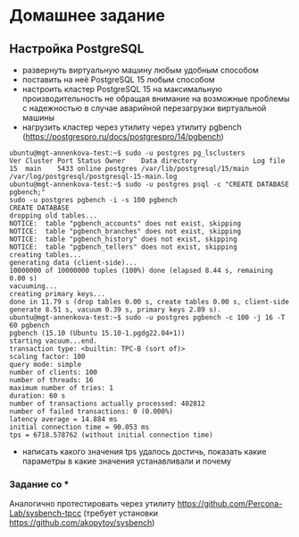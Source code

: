 # Домашнее задание
## Настройка PostgreSQL

* развернуть виртуальную машину любым удобным способом
* поставить на неё PostgreSQL 15 любым способом
* настроить кластер PostgreSQL 15 на максимальную производительность не обращая внимание на возможные проблемы с надежностью в случае аварийной перезагрузки виртуальной машины
* нагрузить кластер через утилиту через утилиту pgbench (https://postgrespro.ru/docs/postgrespro/14/pgbench)
```
ubuntu@mgt-annenkova-test:~$ sudo -u postgres pg_lsclusters
Ver Cluster Port Status Owner    Data directory              Log file
15  main    5433 online postgres /var/lib/postgresql/15/main /var/log/postgresql/postgresql-15-main.log
ubuntu@mgt-annenkova-test:~$ sudo -u postgres psql -c "CREATE DATABASE pgbench;"
sudo -u postgres pgbench -i -s 100 pgbench
CREATE DATABASE
dropping old tables...
NOTICE:  table "pgbench_accounts" does not exist, skipping
NOTICE:  table "pgbench_branches" does not exist, skipping
NOTICE:  table "pgbench_history" does not exist, skipping
NOTICE:  table "pgbench_tellers" does not exist, skipping
creating tables...
generating data (client-side)...
10000000 of 10000000 tuples (100%) done (elapsed 8.44 s, remaining 0.00 s)
vacuuming...
creating primary keys...
done in 11.79 s (drop tables 0.00 s, create tables 0.00 s, client-side generate 8.51 s, vacuum 0.39 s, primary keys 2.89 s).
ubuntu@mgt-annenkova-test:~$ sudo -u postgres pgbench -c 100 -j 16 -T 60 pgbench
pgbench (15.10 (Ubuntu 15.10-1.pgdg22.04+1))
starting vacuum...end.
transaction type: <builtin: TPC-B (sort of)>
scaling factor: 100
query mode: simple
number of clients: 100
number of threads: 16
maximum number of tries: 1
duration: 60 s
number of transactions actually processed: 402812
number of failed transactions: 0 (0.000%)
latency average = 14.884 ms
initial connection time = 90.053 ms
tps = 6718.578762 (without initial connection time)
```
* написать какого значения tps удалось достичь, показать какие параметры в какие значения устанавливали и почему

### Задание со *
  Аналогично протестировать через утилиту https://github.com/Percona-Lab/sysbench-tpcc (требует установки
https://github.com/akopytov/sysbench)

